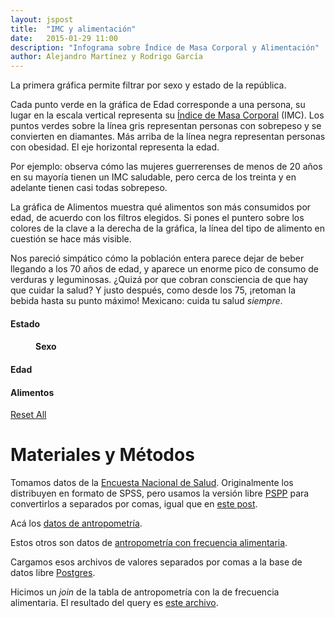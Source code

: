 ```yaml
---
layout: jspost
title:  "IMC y alimentación"
date:   2015-01-29 11:00
description: "Infograma sobre Índice de Masa Corporal y Alimentación"
author: Alejandro Martínez y Rodrigo García
---
```


La primera gráfica permite filtrar por sexo y estado de la república.

Cada punto verde en la gráfica de Edad corresponde a una persona, su
lugar en la escala vertical representa su
[Índice de Masa Corporal](https://es.wikipedia.org/wiki/%C3%8Dndice_de_masa_corporal)
(IMC). Los puntos verdes sobre la línea gris representan personas con
sobrepeso y se convierten en diamantes. Más arriba de la línea negra
representan personas con obesidad. El eje horizontal representa la
edad.

Por ejemplo: observa cómo las mujeres guerrerenses de menos de 20 años
en su mayoría tienen un IMC saludable, pero cerca de los treinta y en
adelante tienen casi todas sobrepeso.

La gráfica de Alimentos muestra qué alimentos son más consumidos por
edad, de acuerdo con los filtros elegidos. Si pones el puntero sobre
los colores de la clave a la derecha de la gráfica, la línea del tipo
de alimento en cuestión se hace más visible.

Nos pareció simpático cómo la población entera parece dejar de beber
llegando a los 70 años de edad, y aparece un enorme pico de consumo de
verduras y leguminosas. ¿Quizá por que cobran consciencia de que hay
que cuidar la salud? Y justo después, como desde los 75, ¡retoman la
bebida hasta su punto máximo! Mexicano: cuida tu salud *siempre*.





<div id="mx-chart-imc" style="width: 50%">

<h4>Estado</h4>

<a class="reset" href="javascript:mxChartIMC.filterAll();dc.redrawAll();" style="display: none;">reset</a>
<span class="reset" style="display: none;"> | Current filter: <span class="filter"></span></span>

<div class="clearfix"></div>

</div>


<div id="pie-chart-status" style="width: 41%; margin-left: 40px">

<h4>Sexo</h4>
<a class="reset" href="javascript:pieChartStatus.filterAll();dc.redrawAll();" style="display: none;">reset</a>

<div class="clearfix"></div>

</div>




<div id="edad-chart" style="width: 100%">
<h4>Edad</h4>
<a class="reset" href="javascript:edadChart.filterAll();dc.redrawAll();" style="display: none;">reset</a>

<div class="clearfix"></div>
</div>




<div id="industry-chart" style="width: 100%">
<h4>Alimentos</h4>
<a class="reset" href="javascript:alimentosChart.filterAll();dc.redrawAll();" style="display: none;">reset</a>

<div class="clearfix"></div>
</div>

<div class="clearfix"></div>


<a href="javascript:dc.filterAll(); dc.renderAll();">Reset All</a>




<script type="text/javascript" src="/static/crossfilter.js"></script>
<script type="text/javascript" src="/static/dc.js"></script>
<script src="http://d3js.org/topojson.v0.min.js"></script>
<script src="/static/2015-01-29-imc-alimentos.js"></script>






# Materiales y Métodos

Tomamos datos de la
[Encuesta Nacional de Salud](http://ensanut.insp.mx/). Originalmente
los distribuyen en formato de SPSS, pero usamos la versión libre
[PSPP](http://www.gnu.org/software/pspp/) para convertirlos a
separados por comas, igual que en [este post](/2014/12/01/antropomorfia.html).


Acá los
[datos de antropometría](/data/antropometria/antropometria.csv).

Estos otros son datos de 
[antropometría con frecuencia alimentaria](/data/antropometria/antro_freq_nutri_adulto_2012.csv).

Cargamos esos archivos de valores separados por comas a la base de
datos libre [Postgres](http://postgresql.org).

Hicimos un *join* de la tabla de antropometría con la de frecuencia
alimentaria. El resultado del query es
[este archivo](/data/2015-01-29-imc-alimentos.csv).
